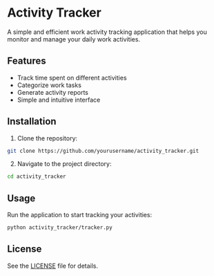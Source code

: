 # Activity Tracker

A simple and efficient work activity tracking application that helps you monitor and manage your daily work activities.

## Features

- Track time spent on different activities
- Categorize work tasks
- Generate activity reports
- Simple and intuitive interface

## Installation

1. Clone the repository:
```bash
git clone https://github.com/yourusername/activity_tracker.git
```

2. Navigate to the project directory:
```bash
cd activity_tracker
```

## Usage

Run the application to start tracking your activities:
```bash
python activity_tracker/tracker.py
```

## License

See the [LICENSE](LICENSE) file for details.
